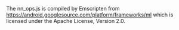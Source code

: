 The nn_ops.js is compiled by Emscripten from https://android.googlesource.com/platform/frameworks/ml
which is licensed under the Apache License, Version 2.0.
